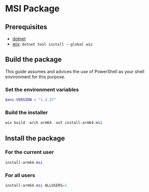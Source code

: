 # MSI Package

## Prerequisites

- [dotnet]
- [wix]: `dotnet tool install --global wix`

## Build the package

This guide assumes and advices the use of PowerShell as your shell environment for this purpose.

### Set the environment variables

```powershell
$env:VERSION = "1.3.37"
```

### Build the installer

```powershell
wix build -arch arm64 -out install-arm64.msi
```

## Install the package

### For the current user

```powershell
install-arm64.msi
```

### For all users

```powershell
install-arm64.msi ALLUSERS=1
```

[dotnet]: https://dotnet.microsoft.com/en-us/download/dotnet?cid=getdotnetcorecli
[wix]: https://wixtoolset.org/docs/intro/
